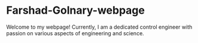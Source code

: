 # Farshad-Golnary-webpage
Welcome to my webpage! Currently, I am a dedicated control engineer with passion on various aspects of engineering and science.
